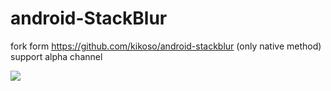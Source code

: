 # android-StackBlur
fork form https://github.com/kikoso/android-stackblur (only native method) support alpha channel

![](http://ovlhd8vdh.bkt.gdipper.com/test.gif)


